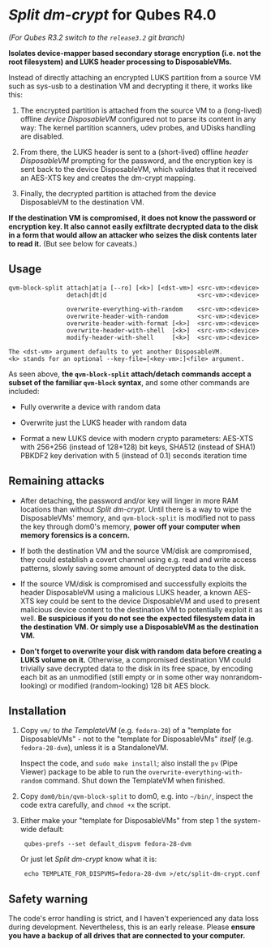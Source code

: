 # _Split dm-crypt_ for Qubes R4.0

_(For Qubes R3.2 switch to the `release3.2` git branch)_


**Isolates device-mapper based secondary storage encryption (i.e. not
the root filesystem) and LUKS header processing to DisposableVMs.**

Instead of directly attaching an encrypted LUKS partition from a source
VM such as sys-usb to a destination VM and decrypting it there, it works
like this:

1. The encrypted partition is attached from the source VM to a
   (long-lived) offline _device DisposableVM_ configured not to parse
   its content in any way: The kernel partition scanners, udev probes,
   and UDisks handling are disabled.

2. From there, the LUKS header is sent to a (short-lived) offline
   _header DisposableVM_ prompting for the password, and the encryption
   key is sent back to the device DisposableVM, which validates that it
   received an AES-XTS key and creates the dm-crypt mapping.

3. Finally, the decrypted partition is attached from the device
   DisposableVM to the destination VM.

**If the destination VM is compromised, it does not know the password or
encryption key. It also cannot easily exfiltrate decrypted data to the
disk in a form that would allow an attacker who seizes the disk contents
later to read it.** (But see below for caveats.)


## Usage

```
qvm-block-split attach|at|a [--ro] [<k>] [<dst-vm>] <src-vm>:<device>
                detach|dt|d                         <src-vm>:<device>

                overwrite-everything-with-random    <src-vm>:<device>
                overwrite-header-with-random        <src-vm>:<device>
                overwrite-header-with-format [<k>]  <src-vm>:<device>
                overwrite-header-with-shell  [<k>]  <src-vm>:<device>
                modify-header-with-shell     [<k>]  <src-vm>:<device>

The <dst-vm> argument defaults to yet another DisposableVM.
<k> stands for an optional --key-file=[<key-vm>:]<file> argument.
```

As seen above, **the `qvm-block-split` attach/detach commands accept a
subset of the familiar `qvm-block` syntax**, and some other commands are
included:

- Fully overwrite a device with random data

- Overwrite just the LUKS header with random data

- Format a new LUKS device with modern crypto parameters: AES-XTS with
  256+256 (instead of 128+128) bit keys, SHA512 (instead of SHA1) PBKDF2
  key derivation with 5 (instead of 0.1) seconds iteration time


## Remaining attacks

- After detaching, the password and/or key will linger in more RAM
  locations than without _Split dm-crypt_. Until there is a way to wipe
  the DisposableVMs' memory, and `qvm-block-split` is modified not to
  pass the key through dom0's memory, **power off your computer when
  memory forensics is a concern.**

- If both the destination VM and the source VM/disk are compromised,
  they could establish a covert channel using e.g. read and write access
  patterns, slowly saving some amount of decrypted data to the disk.

- If the source VM/disk is compromised and successfully exploits the
  header DisposableVM using a malicious LUKS header, a known AES-XTS key
  could be sent to the device DisposableVM and used to present malicious
  device content to the destination VM to potentially exploit it as
  well. **Be suspicious if you do not see the expected filesystem data
  in the destination VM. Or simply use a DisposableVM as the destination
  VM.**

- **Don't forget to overwrite your disk with random data before creating
  a LUKS volume on it.** Otherwise, a compromised destination VM could
  trivially save decrypted data to the disk in its free space, by
  encoding each bit as an unmodified (still empty or in some other way
  nonrandom-looking) or modified (random-looking) 128 bit AES block.


## Installation

1. Copy `vm/` to _the TemplateVM_ (e.g. `fedora-28`) of a "template for
   DisposableVMs" - not to the "template for DisposableVMs" _itself_
   (e.g. `fedora-28-dvm`), unless it is a StandaloneVM.

   Inspect the code, and `sudo make install`; also install the `pv`
   (Pipe Viewer) package to be able to run the
   `overwrite-everything-with-random` command. Shut down the TemplateVM
   when finished.

2. Copy `dom0/bin/qvm-block-split` to dom0, e.g. into `~/bin/`, inspect
   the code extra carefully, and `chmod +x` the script.

3. Either make your "template for DisposableVMs" from step 1 the
   system-wide default:

        qubes-prefs --set default_dispvm fedora-28-dvm

   Or just let _Split dm-crypt_ know what it is:

        echo TEMPLATE_FOR_DISPVMS=fedora-28-dvm >/etc/split-dm-crypt.conf


## Safety warning

The code's error handling is strict, and I haven't experienced any data
loss during development. Nevertheless, this is an early release. Please
**ensure you have a backup of all drives that are connected to your
computer.**
